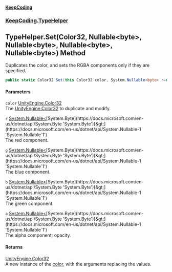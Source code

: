 #### [KeepCoding](index.md 'index')
### [KeepCoding](KeepCoding.md 'KeepCoding').[TypeHelper](KeepCoding_TypeHelper.md 'KeepCoding.TypeHelper')
## TypeHelper.Set(Color32, Nullable&lt;byte&gt;, Nullable&lt;byte&gt;, Nullable&lt;byte&gt;, Nullable&lt;byte&gt;) Method
Duplicates the color, and sets the RGBA components only if they are specified.  
```csharp
public static Color32 Set(this Color32 color, System.Nullable<byte> r=null, System.Nullable<byte> g=null, System.Nullable<byte> b=null, System.Nullable<byte> a=null);
```
#### Parameters
<a name='KeepCoding_TypeHelper_Set(Color32_System_Nullable_byte__System_Nullable_byte__System_Nullable_byte__System_Nullable_byte_)_color'></a>
`color` [UnityEngine.Color32](https://docs.microsoft.com/en-us/dotnet/api/UnityEngine.Color32 'UnityEngine.Color32')  
The [UnityEngine.Color32](https://docs.microsoft.com/en-us/dotnet/api/UnityEngine.Color32 'UnityEngine.Color32') to duplicate and modify.
  
<a name='KeepCoding_TypeHelper_Set(Color32_System_Nullable_byte__System_Nullable_byte__System_Nullable_byte__System_Nullable_byte_)_r'></a>
`r` [System.Nullable&lt;](https://docs.microsoft.com/en-us/dotnet/api/System.Nullable-1 'System.Nullable`1')[System.Byte](https://docs.microsoft.com/en-us/dotnet/api/System.Byte 'System.Byte')[&gt;](https://docs.microsoft.com/en-us/dotnet/api/System.Nullable-1 'System.Nullable`1')  
The red component.
  
<a name='KeepCoding_TypeHelper_Set(Color32_System_Nullable_byte__System_Nullable_byte__System_Nullable_byte__System_Nullable_byte_)_g'></a>
`g` [System.Nullable&lt;](https://docs.microsoft.com/en-us/dotnet/api/System.Nullable-1 'System.Nullable`1')[System.Byte](https://docs.microsoft.com/en-us/dotnet/api/System.Byte 'System.Byte')[&gt;](https://docs.microsoft.com/en-us/dotnet/api/System.Nullable-1 'System.Nullable`1')  
The blue component.
  
<a name='KeepCoding_TypeHelper_Set(Color32_System_Nullable_byte__System_Nullable_byte__System_Nullable_byte__System_Nullable_byte_)_b'></a>
`b` [System.Nullable&lt;](https://docs.microsoft.com/en-us/dotnet/api/System.Nullable-1 'System.Nullable`1')[System.Byte](https://docs.microsoft.com/en-us/dotnet/api/System.Byte 'System.Byte')[&gt;](https://docs.microsoft.com/en-us/dotnet/api/System.Nullable-1 'System.Nullable`1')  
The green component.
  
<a name='KeepCoding_TypeHelper_Set(Color32_System_Nullable_byte__System_Nullable_byte__System_Nullable_byte__System_Nullable_byte_)_a'></a>
`a` [System.Nullable&lt;](https://docs.microsoft.com/en-us/dotnet/api/System.Nullable-1 'System.Nullable`1')[System.Byte](https://docs.microsoft.com/en-us/dotnet/api/System.Byte 'System.Byte')[&gt;](https://docs.microsoft.com/en-us/dotnet/api/System.Nullable-1 'System.Nullable`1')  
The alpha component; opacity.
  
#### Returns
[UnityEngine.Color32](https://docs.microsoft.com/en-us/dotnet/api/UnityEngine.Color32 'UnityEngine.Color32')  
A new instance of the [color](KeepCoding_TypeHelper_Set(Color32_System_Nullable_byte__System_Nullable_byte__System_Nullable_byte__System_Nullable_byte_).md#KeepCoding_TypeHelper_Set(Color32_System_Nullable_byte__System_Nullable_byte__System_Nullable_byte__System_Nullable_byte_)_color 'KeepCoding.TypeHelper.Set(Color32, System.Nullable&lt;byte&gt;, System.Nullable&lt;byte&gt;, System.Nullable&lt;byte&gt;, System.Nullable&lt;byte&gt;).color'), with the arguments replacing the values.
